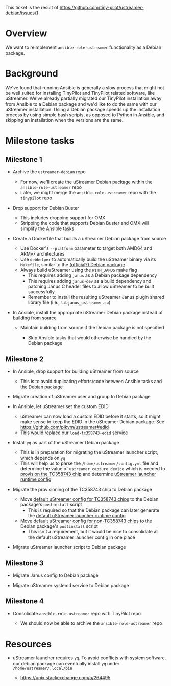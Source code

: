 This ticket is the result of https://github.com/tiny-pilot/ustreamer-debian/issues/1

# Overview

We want to reimplement `ansible-role-ustreamer` functionality as a Debian package.

# Background

We've found that running Ansible is generally a slow process that might not be well suited for installing TinyPilot and TinyPilot related software, like uStreamer. We've already partially migrated our TinyPilot installation away from Ansible to a Debian package and we'd like to do the same with our uStreamer installation. Using a Debian package speeds up the installation process by using simple bash scripts, as opposed to Python in Ansible, and skipping an installation when the versions are the same.

# Milestone tasks

## Milestone 1

- Archive the `ustreamer-debian` repo

  - For now, we'll create the uStreamer Debian package within the `ansible-role-ustreamer` repo
  - Later, we might merge the `ansible-role-ustreamer` repo with the `tinypilot` repo

- Drop support for Debian Buster

  - This includes dropping support for OMX
  - Stripping the code that supports Debian Buster and OMX will simplify the Ansible tasks

- Create a Dockerfile that builds a uStreamer Debian package from source

  - Use Docker's `--platform` parameter to target both AMD64 and ARMv7 architectures
  - Use `debhelper` to automatically build the uStreamer binary via its `Makefile`, similar to the [(official?) Debian package](https://salsa.debian.org/reedy/ustreamer/-/tree/master/)
  - Always build uStreamer using the `WITH_JANUS` make flag
    - This requires adding `janus` as a Debian package dependency
    - This requires adding `janus-dev` as a build dependency and patching Janus C header files to allow uStreamer to be built successfully
    - Remember to install the resulting uStreamer Janus plugin shared library file (i.e., `libjanus_ustreamer.so`)

- In Ansible, install the appropriate uStreamer Debian package instead of building from source

  - Maintain building from source if the Debian package is not specified

    - Skip Ansible tasks that would otherwise be handled by the Debian package

## Milestone 2

- In Ansible, drop support for building uStreamer from source

  - This is to avoid duplicating efforts/code between Ansible tasks and the Debian package

- Migrate creation of uStreamer user and group to Debian package

- In Ansible, let uStreamer set the custom EDID

  - uStreamer can now load a custom EDID before it starts, so it might make sense to keep the EDID in the uStreamer Debian package. See https://github.com/pikvm/ustreamer#edid
  - This would replace our `load-tc358743-edid` service

- Install `yq` as part of the uStreamer Debian package

  - This is in preparation for migrating the uStreamer launcher script, which depends on `yq`
  - This will help us to parse the `/home/ustreamer/config.yml` file and determine the value of `ustreamer_capture_device` which is needed to [provision the TC358743 chip](https://github.com/tiny-pilot/ansible-role-ustreamer/blob/master/tasks/main.yml#L83-L85) and determine [uStreamer launcher runtime config](https://github.com/tiny-pilot/ansible-role-ustreamer/blob/master/tasks/provision_tc358743.yml#L74-L81)

- Migrate the provisioning of the TC358743 chip to Debian package

  - Move [default uStreamer config for TC358743 chips](https://github.com/tiny-pilot/ansible-role-ustreamer/blob/master/tasks/provision_tc358743.yml#L74-L81) to the Debian package's `postinstall` script
    - This is required so that the Debian package can later generate the [default uStreamer launcher runtime config](https://github.com/tiny-pilot/ansible-role-ustreamer/blob/master/tasks/install_launcher.yml#L37-L59)
  - Move [default uStreamer config for non-TC358743 chips](https://github.com/tiny-pilot/tinypilot/blob/master/bundler/bundle/install#L83-L93) to the Debian package's `postinstall` script
    - This isn't a requirement, but it would be nice to consolidate all the default uStreamer launcher config in one place

- Migrate uStreamer launcher script to Debian package

## Milestone 3

- Migrate Janus config to Debian package

- Migrate uStreamer systemd service to Debian package

## Milestone 4

- Consolidate `ansible-role-ustreamer` repo with TinyPilot repo

  - We should now be able to archive the `ansible-role-ustreamer` repo

# Resources

- uStreamer launcher requires `yq`. To avoid conflicts with system software, our debian package can eventually install `yq` under `/home/ustreamer/.local/bin`

  - https://unix.stackexchange.com/a/264495
